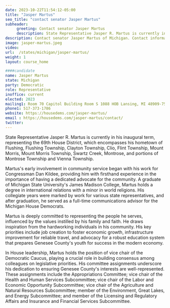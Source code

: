```yaml
---
date: 2023-10-22T11:54:12-05:00
title: "Jasper Martus"
seo_title: "contact senator Jasper Martus"
subheader:
     greeting: Contact senator Jasper Martus
     description: State Representative Jasper R. Martus is currently in his inaugural term, representing the 69th House District, which encompasses his hometown of Flushing, Flushing Township, Clayton Township, Clio, Flint Township, Mount Morris, Mount Morris Township, Swartz Creek, Montrose, and portions of Montrose Township and Vienna Township.
description: Contact senator Jasper Martus of Michigan. Contact information for Jasper Martus includes email address, phone number, and mailing address.
image: jasper-martus.jpeg
video:
url:  /states/michigan/jasper-martus/
weight: 1
layout: course_home

####candidate
name: Jasper Martus
state: Michigan
party: Democratic
role: Representative
inoffice: current
elected: 2023
mailing1: Room 70 Capitol Building Room S 1088 HOB Lansing, MI 48909-7514
phone1: 517-373-1786
website: https://housedems.com/jasper-martus/
email : https://housedems.com/jasper-martus/contact/
twitter:
---
```


State Representative Jasper R. Martus is currently in his inaugural term, representing the 69th House District, which encompasses his hometown of Flushing, Flushing Township, Clayton Township, Clio, Flint Township, Mount Morris, Mount Morris Township, Swartz Creek, Montrose, and portions of Montrose Township and Vienna Township.

Martus's early involvement in community service began with his work for Congressman Dan Kildee, providing him with firsthand experience in the importance of having a dedicated advocate for the community. A graduate of Michigan State University's James Madison College, Martus holds a degree in international relations with a minor in world religions. His collegiate years were marked by work for various state representatives, and after graduation, he served as a full-time communications advisor for the Michigan House Democrats.

Martus is deeply committed to representing the people he serves, influenced by the values instilled by his family and faith. He draws inspiration from the hardworking individuals in his community. His key priorities include job creation to foster economic growth, infrastructure improvement for reliable travel, and advocacy for a robust education system that prepares Genesee County's youth for success in the modern economy.

In House leadership, Martus holds the position of vice chair of the Democratic Caucus, playing a crucial role in building consensus among colleagues on legislative priorities. His committee assignments underscore his dedication to ensuring Genesee County's interests are well-represented. These assignments include the Appropriations Committee; vice chair of the Health and Human Services Subcommittee; vice chair of the Labor and Economic Opportunity Subcommittee; vice chair of the Agriculture and Natural Resources Subcommittee; member of the Environment, Great Lakes, and Energy Subcommittee; and member of the Licensing and Regulatory Affairs and Insurance and Financial Services Subcommittee.
